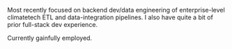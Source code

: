 Most recently focused on backend dev/data engineering of enterprise-level climatetech ETL and data-integration pipelines. I also have quite a bit of prior full-stack dev experience.

Currently gainfully employed.
